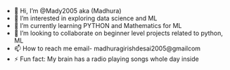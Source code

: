 - 👋 Hi, I’m @Mady2005 aka (Madhura)
- 👀 I’m interested in exploring data science and ML
- 🌱 I’m currently learning PYTHON and Mathematics for ML
- 💞️ I’m looking to collaborate on beginner level projects related to python, ML
- 📫 How to reach me
 email- madhuragirishdesai2005@gmailcom
- ⚡ Fun fact: My brain has a radio playing songs whole day inside

<!---
Mady2005/Mady2005 is a ✨ special ✨ repository because its `README.md` (this file) appears on your GitHub profile.
You can click the Preview link to take a look at your changes.
--->
